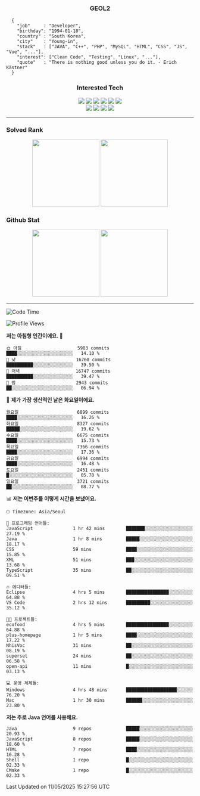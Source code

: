 <div align="center">

  ### GEOL2
</div>

```
  {
    "job"     : "Developer",
    "birthday": "1994-01-18",
    "country" : "South Korea",
    "city"    : "Young-in",
    "stack"   : ["JAVA", "C++", "PHP", "MySQL", "HTML", "CSS", "JS", "Vue", "..."],
    "interest": ["Clean Code", "Testing", "Linux", "..."], 
    "quote"   : "There is nothing good unless you do it. - Erich Kästner"
  }
  ```
  
<div align="center">
  
  ### Interested Tech
  
  <img src="https://img.shields.io/badge/Laravel-F05340?style=flat-square&logo=Laravel&logoColor=white">
  <img src="https://img.shields.io/badge/SpringBoot-6DB33F?style=flat-square&logo=SpringBoot&logoColor=white">
  <img src="https://img.shields.io/badge/-NestJs-ea2845?style=flat-square&logo=nestjs&logoColor=white">
  <img src="https://img.shields.io/badge/Express-000000?style=flat-square&logo=Express&logoColor=white">
  <img src="https://img.shields.io/badge/Three.js-000000?style=flat-square&logo=Three.js&logoColor=white">
  <img src="https://img.shields.io/badge/OpenAI-%23412991?style=flat-square&logo=openai&logoColor=white">
  <br>
  <img src="https://img.shields.io/badge/Java-ED8B00?style=flat-square&logo=openjdk&logoColor=white">
  <img src="https://img.shields.io/badge/JavaScript-F7DF1E?style=flat-square&logo=JavaScript&logoColor=black">
  <img src="https://img.shields.io/badge/TypeScript-007acc?style=flat-square&logo=TypeScript&logoColor=black">
  <img src="https://img.shields.io/badge/MySQL-4479A1?style=flat-square&logo=mysql&logoColor=white"><br>

</div>

------------

  ### Solved Rank
  
  <div align="center">
    <img height="180em" src="https://mazassumnida.wtf/api/v2/generate_badge?boj=geol2">
    <img height="180em" src="https://leetcard.jacoblin.cool/Geol2?theme=light&font=Gugi&border=0&radius=20">
  </div>
  
  ### Github Stat 
  <div align="center">
    <img height="180em" src="https://github-readme-stats-git-masterrstaa-rickstaa.vercel.app/api?username=geol2&show_icons=true&theme=dark">
    <img height="180em" src="https://github-readme-stats-git-masterrstaa-rickstaa.vercel.app/api/top-langs/?username=geol2&show_icons=true&hide=css,scss,html&layout=compact&theme=dark&count_private=true&langs_count=8">
  </div>
  
------------
<!--START_SECTION:waka-->
![Code Time](http://img.shields.io/badge/Code%20Time-4%2C121%20hrs%2056%20mins-blue)

![Profile Views](http://img.shields.io/badge/Profile%20Views-0-blue)

**저는 아침형 인간이에요. 🐤** 

```text
🌞 아침                     5983 commits        ████░░░░░░░░░░░░░░░░░░░░░   14.10 % 
🌆 낮　                     16760 commits       ██████████░░░░░░░░░░░░░░░   39.50 % 
🌃 저녁                     16747 commits       ██████████░░░░░░░░░░░░░░░   39.47 % 
🌙 밤　                     2943 commits        ██░░░░░░░░░░░░░░░░░░░░░░░   06.94 % 
```
📅 **제가 가장 생산적인 날은 화요일이에요.** 

```text
월요일                      6899 commits        ████░░░░░░░░░░░░░░░░░░░░░   16.26 % 
화요일                      8327 commits        █████░░░░░░░░░░░░░░░░░░░░   19.62 % 
수요일                      6675 commits        ████░░░░░░░░░░░░░░░░░░░░░   15.73 % 
목요일                      7366 commits        ████░░░░░░░░░░░░░░░░░░░░░   17.36 % 
금요일                      6994 commits        ████░░░░░░░░░░░░░░░░░░░░░   16.48 % 
토요일                      2451 commits        █░░░░░░░░░░░░░░░░░░░░░░░░   05.78 % 
일요일                      3721 commits        ██░░░░░░░░░░░░░░░░░░░░░░░   08.77 % 
```


📊 **저는 이번주를 이렇게 시간을 보냈어요.** 

```text
🕑︎ Timezone: Asia/Seoul

💬 프로그래밍 언어들: 
JavaScript               1 hr 42 mins        ███████░░░░░░░░░░░░░░░░░░   27.19 % 
Java                     1 hr 8 mins         █████░░░░░░░░░░░░░░░░░░░░   18.17 % 
CSS                      59 mins             ████░░░░░░░░░░░░░░░░░░░░░   15.85 % 
XML                      51 mins             ███░░░░░░░░░░░░░░░░░░░░░░   13.68 % 
TypeScript               35 mins             ██░░░░░░░░░░░░░░░░░░░░░░░   09.51 % 

🔥 에디터들: 
Eclipse                  4 hrs 5 mins        ████████████████░░░░░░░░░   64.88 % 
VS Code                  2 hrs 12 mins       █████████░░░░░░░░░░░░░░░░   35.12 % 

🐱‍💻 프로젝트들: 
ecofood                  4 hrs 5 mins        ████████████████░░░░░░░░░   64.88 % 
plus-homepage            1 hr 5 mins         ████░░░░░░░░░░░░░░░░░░░░░   17.22 % 
NhisVoc                  31 mins             ██░░░░░░░░░░░░░░░░░░░░░░░   08.19 % 
superset                 24 mins             ██░░░░░░░░░░░░░░░░░░░░░░░   06.58 % 
open-api                 11 mins             █░░░░░░░░░░░░░░░░░░░░░░░░   03.13 % 

💻 운영 체제들: 
Windows                  4 hrs 48 mins       ███████████████████░░░░░░   76.20 % 
Mac                      1 hr 30 mins        ██████░░░░░░░░░░░░░░░░░░░   23.80 % 
```

**저는 주로 Java 언어를 사용해요.** 

```text
Java                     9 repos             █████░░░░░░░░░░░░░░░░░░░░   20.93 % 
JavaScript               8 repos             █████░░░░░░░░░░░░░░░░░░░░   18.60 % 
HTML                     7 repos             ████░░░░░░░░░░░░░░░░░░░░░   16.28 % 
Shell                    1 repo              █░░░░░░░░░░░░░░░░░░░░░░░░   02.33 % 
CMake                    1 repo              █░░░░░░░░░░░░░░░░░░░░░░░░   02.33 % 
```




 Last Updated on 11/05/2025 15:27:56 UTC
<!--END_SECTION:waka-->

<div align="center">
  
  <!-- [![Hits](https://hits.seeyoufarm.com/api/count/incr/badge.svg?url=https%3A%2F%2Fgithub.com%2Fgeol2&count_bg=%2379C83D&title_bg=%23555555&icon=myspace.svg&icon_color=%23E7E7E7&title=hits&edge_flat=false)](https://hits.seeyoufarm.com) -->
  
</div>

<!--
**Geol2/Geol2** is a ✨ _special_ ✨ repository because its `README.md` (this file) appears on your GitHub profile.

Here are some ideas to get you started:
- 🔭 I’m currently working on ...
- 🌱 I’m currently learning ...
- 👯 I’m looking to collaborate on ...
- 🤔 I’m looking for help with ...
- 💬 Ask me about ...
- 📫 How to reach me: ...
- 😄 Pronouns: ...
- ⚡ Fun fact: ...
-->
